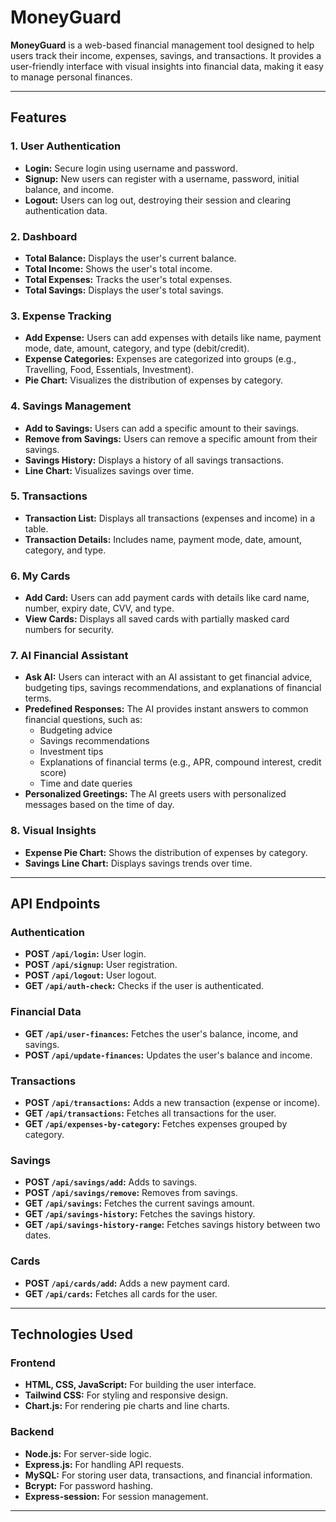 # MoneyGuard

**MoneyGuard** is a web-based financial management tool designed to help users track their income, expenses, savings, and transactions. It provides a user-friendly interface with visual insights into financial data, making it easy to manage personal finances.

---

## Features

### 1. **User Authentication**
- **Login:** Secure login using username and password.
- **Signup:** New users can register with a username, password, initial balance, and income.
- **Logout:** Users can log out, destroying their session and clearing authentication data.

### 2. **Dashboard**
- **Total Balance:** Displays the user's current balance.
- **Total Income:** Shows the user's total income.
- **Total Expenses:** Tracks the user's total expenses.
- **Total Savings:** Displays the user's total savings.

### 3. **Expense Tracking**
- **Add Expense:** Users can add expenses with details like name, payment mode, date, amount, category, and type (debit/credit).
- **Expense Categories:** Expenses are categorized into groups (e.g., Travelling, Food, Essentials, Investment).
- **Pie Chart:** Visualizes the distribution of expenses by category.

### 4. **Savings Management**
- **Add to Savings:** Users can add a specific amount to their savings.
- **Remove from Savings:** Users can remove a specific amount from their savings.
- **Savings History:** Displays a history of all savings transactions.
- **Line Chart:** Visualizes savings over time.

### 5. **Transactions**
- **Transaction List:** Displays all transactions (expenses and income) in a table.
- **Transaction Details:** Includes name, payment mode, date, amount, category, and type.

### 6. **My Cards**
- **Add Card:** Users can add payment cards with details like card name, number, expiry date, CVV, and type.
- **View Cards:** Displays all saved cards with partially masked card numbers for security.

### 7. **AI Financial Assistant**
- **Ask AI:** Users can interact with an AI assistant to get financial advice, budgeting tips, savings recommendations, and explanations of financial terms.
- **Predefined Responses:** The AI provides instant answers to common financial questions, such as:
  - Budgeting advice
  - Savings recommendations
  - Investment tips
  - Explanations of financial terms (e.g., APR, compound interest, credit score)
  - Time and date queries
- **Personalized Greetings:** The AI greets users with personalized messages based on the time of day.

### 8. **Visual Insights**
- **Expense Pie Chart:** Shows the distribution of expenses by category.
- **Savings Line Chart:** Displays savings trends over time.

---

## API Endpoints

### Authentication
- **POST `/api/login`:** User login.
- **POST `/api/signup`:** User registration.
- **POST `/api/logout`:** User logout.
- **GET `/api/auth-check`:** Checks if the user is authenticated.

### Financial Data
- **GET `/api/user-finances`:** Fetches the user's balance, income, and savings.
- **POST `/api/update-finances`:** Updates the user's balance and income.

### Transactions
- **POST `/api/transactions`:** Adds a new transaction (expense or income).
- **GET `/api/transactions`:** Fetches all transactions for the user.
- **GET `/api/expenses-by-category`:** Fetches expenses grouped by category.

### Savings
- **POST `/api/savings/add`:** Adds to savings.
- **POST `/api/savings/remove`:** Removes from savings.
- **GET `/api/savings`:** Fetches the current savings amount.
- **GET `/api/savings-history`:** Fetches the savings history.
- **GET `/api/savings-history-range`:** Fetches savings history between two dates.

### Cards
- **POST `/api/cards/add`:** Adds a new payment card.
- **GET `/api/cards`:** Fetches all cards for the user.

---

## Technologies Used

### Frontend
- **HTML, CSS, JavaScript:** For building the user interface.
- **Tailwind CSS:** For styling and responsive design.
- **Chart.js:** For rendering pie charts and line charts.

### Backend
- **Node.js:** For server-side logic.
- **Express.js:** For handling API requests.
- **MySQL:** For storing user data, transactions, and financial information.
- **Bcrypt:** For password hashing.
- **Express-session:** For session management.

---

